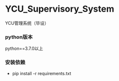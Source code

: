 # YCU_Supervisory_System
YCU管理系统（毕设）


### python版本
python==3.7.0以上

### 安装依赖
- pip install -r requirements.txt
